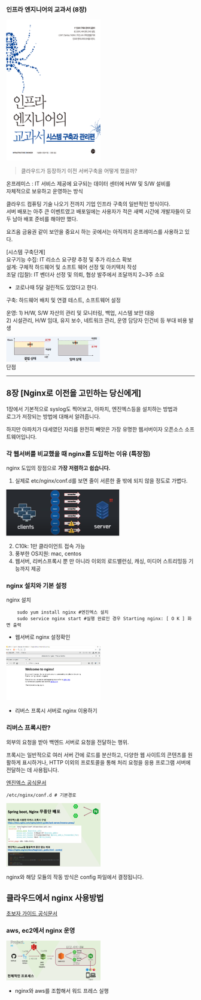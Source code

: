 ### 인프라 엔지니어의 교과서 (8장)
 <img src="../../img/img_15.png" alt ="인프라엔지니어의 교과서" style="max-width:50%;">

> 클라우드가 등장하기 이전 서버구축을 어떻게 했을까?

온프레미스
: IT 서비스 제공에 요구되는 데이터 센터에 H/W 및 S/W 설비를\
자체적으로 보유하고 운영하는 방식

클라우드 컴퓨팅 기술 나오기 전까지 기업 인프라 구축의 일반적인 방식이다.\
서버 배포는 아주 큰 이벤트였고 배포일에는 사용자가 적은 새벽 시간에 개발자들이 모두 남아 배포 준비를 해야만 했다.

요즈음 금융권 같이 보안을 중요시 하는 곳에서는 아직까지 온프레미스를 사용하고 있다.

[시스템 구축단계]\
요구기능 수집: IT 리소스 요구량 추정 및 추가 리소스 확보\
설계: 구체적 하드웨어 및 소프트 웨어 선정 및 아키텍처 작성\
조달 (입찰): IT 벤더사 선정 및 의뢰, 협상 발주에서 조달까지 2~3주 소요
* 코로나때 5달 걸린적도 있었다고 한다.

구축: 하드웨어 배치 및 연결 테스트, 소프트웨어 설정

운영: 1) H/W, S/W 자산의 관리 및 모니터링, 백업, 시스템 보안 대응\
     2) 시설관리, H/W 임대, 유지 보수, 네트워크 관리, 운영 담당자 인건비 등 부대 비용 발생

<img src="../../img/img_24.png" alt ="인프라엔지니어의 교과서" style="max-width:50%;">\
단점

-----

## 8장 [Nginx로 이전을 고민하는 당신에게]

1장에서 기본적으로 syslog도 찍어보고, 아파치, 엔진엑스등을 설치하는 방법과\
로그가 저장되는 방법에 대해서 알려줍니다.

하지만 아파치가 대세였던 자리를 완전히 빼앗은 가장 유명한 웹서버이자 오픈소스 소프트웨어입니다.

### 각 웹서버를 비교했을 때 nginx를 도입하는 이유 (특장점)

nginx 도입의 장점으로 **가장 저렴하고 쉽습니다.**

1) 실제로 etc/nginx/conf.d를 보면 줄이 서른한 줄 밖에 되지 않을 정도로 가볍다.

 <img src="../../img/img_23.png" alt ="C10K" style="max-width:60%;">

2) C10k: 1만 클라이언트 접속 가능
3) 풍부한 OS지원: mac, centos
4) 웹서버, 리버스프록시 뿐 만 아니라 이외의  로드밸런싱, 캐싱, 미디어 스트리밍등 기능까지 제공

### nginx 설치와 기본 설정

nginx 설치
    
        sudo yum install nginx #엔진엑스 설치
        sudo service nginx start #실행 완료인 경우 Starting nginx: [ O K ] 화면 출력

- 웹서버로 nginx 설정확인

<img src="../../img/img_18.png" alt ="nginx 서버 시작" style="max-width:50%;">

- 리버스 프록시 서버로 nginx 이용하기

### 리버스 프록시란?
 외부의 요청을 받아 백엔드 서버로 요청을 전달하는 행위.

프록시는 일반적으로 여러 서버 간에 로드를 분산하고, 다양한 웹 사이트의 콘텐츠를 원활하게 표시하거나, HTTP 이외의 프로토콜을 통해
처리 요청을 응용 프로그램 서버에 전달하는 데 사용됩니다.

[엔진엑스 공식문서](https://docs.nginx.com/nginx/admin-guide/web-server/reverse-proxy/)

    /etc/nginx/conf.d # 기본경로

<img src="../../img/img_22.png" alt ="nginx 설정" style="max-width:50%;">

nginx와 해당 모듈의 작동 방식은 config 파일에서 결정됩니다.


## 클라우드에서 nginx 사용방법

[초보자 가이드 공식문서](https://nginx.org/en/docs/beginners_guide.html)

### aws, ec2에서 nginx 운영

<img src="../../img/img_21.png" alt ="ec2에서 nginx운영" style="max-width:50%;">

- nginx와 aws를 조합해서 워드 프레스 실행
